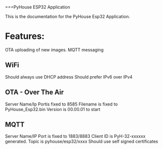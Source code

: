 ===PyHouse ESP32 Application

This is the documentation for the PyHouse Esp32 Application.

# Features:
  OTA uploading of new images.
  MQTT messaging

## WiFi
  Should always use DHCP address
  Should prefer IPv6 over IPv4

## OTA - Over The Air
Server Name/Ip
Portis fixed to 8585
Filename is fixed to PyHouse_Esp32.bin
Version is 00.00.01 to start

## MQTT
Server Name/IP
Port is fixed to 1883/8883
Client ID is PyH-32-xxxxxx generated.
Topic is pyhouse/esp32/xxxx
Should use self signed certificates
